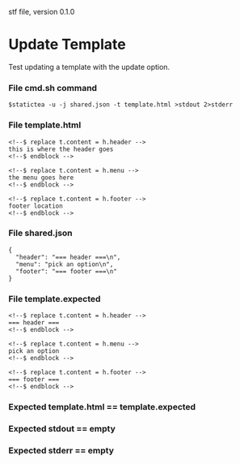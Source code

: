 stf file, version 0.1.0

# Update Template

Test updating a template with the update option.

### File cmd.sh command

~~~
$statictea -u -j shared.json -t template.html >stdout 2>stderr
~~~

### File template.html

~~~
<!--$ replace t.content = h.header -->
this is where the header goes
<!--$ endblock -->

<!--$ replace t.content = h.menu -->
the menu goes here
<!--$ endblock -->

<!--$ replace t.content = h.footer -->
footer location
<!--$ endblock -->
~~~

### File shared.json

~~~
{
  "header": "=== header ===\n",
  "menu": "pick an option\n",
  "footer": "=== footer ===\n"
}
~~~

### File template.expected

~~~
<!--$ replace t.content = h.header -->
=== header ===
<!--$ endblock -->

<!--$ replace t.content = h.menu -->
pick an option
<!--$ endblock -->

<!--$ replace t.content = h.footer -->
=== footer ===
<!--$ endblock -->
~~~

### Expected template.html == template.expected
### Expected stdout == empty
### Expected stderr == empty
